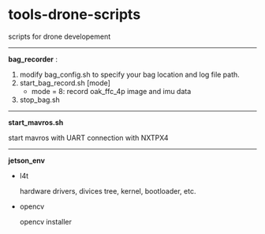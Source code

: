 # tools-drone-scripts
scripts for drone developement

-------------

**bag_recorder** :  

1. modify bag_config.sh to specify your bag location and log file path.  
2. start_bag_record.sh [mode]
   * mode = 8: record oak_ffc_4p image and imu data
3. stop_bag.sh

-----------
**start_mavros.sh**

start mavros with UART connection with NXTPX4

-----------

**jetson_env**

- l4t

   hardware drivers, divices tree, kernel, bootloader, etc.

- opencv

   opencv installer